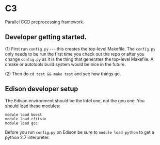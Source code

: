 
C3
==

Parallel CCD preprocessing framework.  

## Developer getting started.

(1) First run `config.py` --- this creates the top-level Makefile.  The
`config.py` only needs to be run the first time you check out the repo or after
you change `config.py` as it is the thing that generates the top-level
Makefile.  A cmake or autotools build system would be nice in the future.

(2) Then do `cd test && make test` and see how things go.

## Edison developer setup

The Edison environment should be the Intel one, not the gnu one.  You should
load these modules:

    module load boost
    module load cfitsio
    module load gcc 

Before you run `config.py` on Edison be sure to `module load python` to get a
python 2.7 interpreter.
